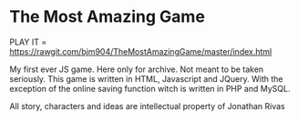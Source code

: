 The Most Amazing Game
==================
PLAY IT = https://rawgit.com/bjm904/TheMostAmazingGame/master/index.html

My first ever JS game. Here only for archive. Not meant to be taken seriously. This game is written in HTML, Javascript and JQuery. With the exception of the online saving function witch is written in PHP and MySQL.

All story, characters and ideas are intellectual property of Jonathan Rivas
